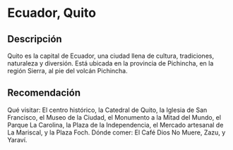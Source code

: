 # Ecuador, Quito


## Descripción

Quito es la capital de Ecuador, una ciudad llena de cultura, tradiciones, naturaleza y diversión. Está ubicada en la provincia de Pichincha, en la región Sierra, al pie del volcán Pichincha. 


## Recomendación


Qué visitar: El centro histórico, la Catedral de Quito, la Iglesia de San Francisco, el Museo de la Ciudad, el Monumento a la Mitad del Mundo, el Parque La Carolina, la Plaza de la Independencia, el Mercado artesanal de La Mariscal, y la Plaza Foch. 
Dónde comer: El Café Dios No Muere, Zazu, y Yaraví. 

